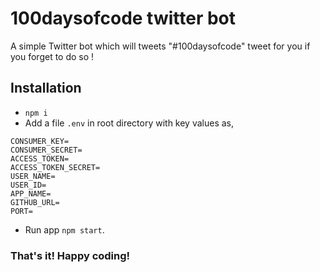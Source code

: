# 100daysofcode twitter bot

A simple Twitter bot which will tweets "#100daysofcode" tweet for you if you forget to do so !

## Installation

- `npm i`
- Add a file `.env` in root directory with key values as,

```
CONSUMER_KEY=
CONSUMER_SECRET=
ACCESS_TOKEN=
ACCESS_TOKEN_SECRET=
USER_NAME=
USER_ID=
APP_NAME=
GITHUB_URL=
PORT=
```

- Run app `npm start`.

### That's it! Happy coding!
